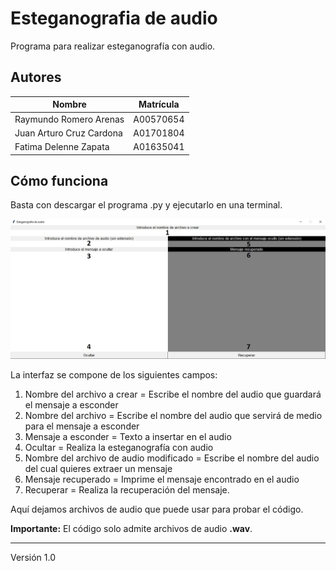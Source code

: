 # Esteganografia de audio
Programa para realizar esteganografía con audio.

## Autores
| Nombre                   | Matrícula |
|--------------------------|-----------|
| Raymundo Romero Arenas   | A00570654 |
| Juan Arturo Cruz Cardona | A01701804 |
| Fatima Delenne Zapata    | A01635041 |

## Cómo funciona
Basta con descargar el programa .py y ejecutarlo en una terminal.

![interfaz](interfaz.jpg)

La interfaz se compone de los siguientes campos:
1) Nombre del archivo a crear = Escribe el nombre del audio que guardará el mensaje a esconder
2) Nombre del archivo = Escribe el nombre del audio que servirá de medio para el mensaje a esconder
3) Mensaje a esconder = Texto a insertar en el audio 
4) Ocultar = Realiza la esteganografía con audio
5) Nombre del archivo de audio modificado = Escribe el nombre del audio del cual quieres extraer un mensaje
6) Mensaje recuperado = Imprime el mensaje encontrado en el audio
7) Recuperar = Realiza la recuperación del mensaje.

Aquí dejamos archivos de audio que puede usar para probar el código.

<strong>Importante:</strong> El código solo admite archivos de audio <strong>.wav</strong>.

***
Versión 1.0

